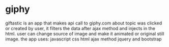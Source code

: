 # giphy
giftastic is an app that makes api call to giphy.com about topic was clicked or created by user, it filters the data after ajax method and injects in the html. user can change source of image and make it animated or original still image.
the app uses:
javascript
css
html
ajax method
jquery and bootstrap 
